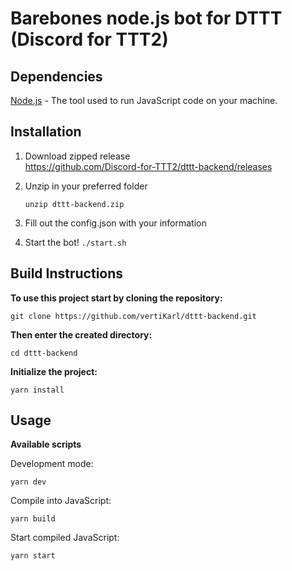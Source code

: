 # Barebones node.js bot for DTTT (Discord for TTT2)

## Dependencies

[Node.js](https://nodejs.org/en/download) - The tool used to run JavaScript code on your machine.

## Installation

1. Download zipped release  
   https://github.com/Discord-for-TTT2/dttt-backend/releases

2. Unzip in your preferred folder  
   ```shell
   unzip dttt-backend.zip
   ```

3. Fill out the config.json with your information

4. Start the bot!
   `./start.sh`

## Build Instructions

**To use this project start by cloning the repository:**

```shell
git clone https://github.com/vertiKarl/dttt-backend.git
```

**Then enter the created directory:**  

```shell
cd dttt-backend
```

**Initialize the project:**  
```shell
yarn install
``` 

## Usage

**Available scripts**

Development mode:
```shell
yarn dev
```

Compile into JavaScript:
```shell
yarn build
```

Start compiled JavaScript:
```shell
yarn start
```
